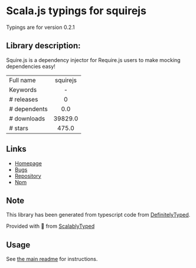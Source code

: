 
# Scala.js typings for squirejs

Typings are for version 0.2.1

## Library description:
Squire.js is a dependency injector for Require.js users to make mocking dependencies easy!

|                    |                 |
| ------------------ | :-------------: |
| Full name          | squirejs |
| Keywords           | - |
| # releases         | 0 |
| # dependents       | 0.0 |
| # downloads        | 39829.0 |
| # stars            | 475.0 |

## Links
- [Homepage](https://github.com/iammerrick/Squire.js)
- [Bugs](https://github.com/iammerrick/Squire.js/issues)
- [Repository](https://github.com/iammerrick/Squire.js)
- [Npm](https://www.npmjs.com/package/squirejs)
    


## Note
This library has been generated from typescript code from [DefinitelyTyped](https://definitelytyped.org).

Provided with :purple_heart: from [ScalablyTyped](https://github.com/oyvindberg/ScalablyTyped)

## Usage
See [the main readme](../../readme.md) for instructions.


